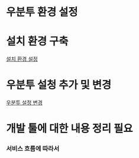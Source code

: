 # 우분투 환경 설정

# 설치 환경 구축
[설치 환경 설정](./ConfigSetup.md)

# 우분투 설청 추가 및 변경
[우분투 설정 변경](./ChangeConfig.md)

# 개발 툴에 대한 내용 정리 필요
### 서비스 흐름에 따라서

